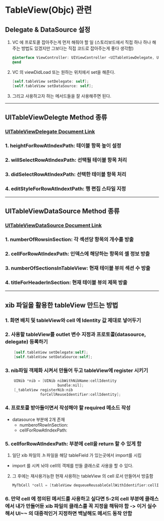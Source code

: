 # TableView(Objc) 관련

## Delegate & DataSource 설정
1. VC 에 프로토콜 잡아주는게 먼저 해줘야 할 일
(스토리보드에서 직접 하나 하나 해주는 방법도 있겠지만 그보다는 직접 코드로 잡아주는게 좋다 생각함)
    ```objectivec
    @interface ViewController: UIViewController <UITableViewDelegate, UiTableViewDataSource>
    @end
    ```

2. VC 의 viewDidLoad 또는 원하는 위치에서 set을 해준다.
    ```objectivec
    [self.tableView setDelegate: self];
    [self.tableView setDataSource: self];
    ```

3. 그리고 사용하고자 하는 메서드들을 잘 사용해주면 된다.

---
## UITableViewDelegte Method 종류
### [UITableViewDelegate Document Link](https://developer.apple.com/documentation/uikit/uitableviewdelegate?language=objc)
### 1. heightForRowAtIndexPath: 테이블 항목 높이 설정
### 2. willSelectRowAtIndexPath: 선택될 테이블 항목 처리
### 3. didSelectRowAtIndexPath: 선택한 테이블 항목 처리
### 4. editStyleForRowAtIndextPath: 행 편집 스타일 지정

---
## UITableViewDataSource Method 종류
### [UITableViewDataSource Document Link](https://developer.apple.com/documentation/uikit/uitableviewdatasource?language=objc)
### 1. numberOfRowsinSection: 각 섹션당 항목의 개수를 방출
### 2. cellForRowAtIndexPath: 인덱스에 해당하는 항목의 셀 정보 방츨
### 3. numberOfSectionsInTableView: 현재 테이블 뷰의 섹션 수 방출
### 4. titleForHeaderInSection: 현재 테이블 뷰의 제목 방출


---
## xib 파일을 활용한 tableView 만드는 방법

### 1. 화면 배치 및 tableView와 cell 에 Identity 값 제대로 넣어두기
### 2. 사용할 tableView를 outlet 변수 지정과 프로토콜(datasource, delegate) 등록하기
```objectivec
    [self.tableView setDelegate:self];
    [self.tableView setDataSource:self];
```
### 3. nib파일 객체화 시켜서 만들어 두고 tableView에 register 시키기
```objectivec
    UINib *nib = [UINib nibWithNibName:cellIdentity
                        bundle:nil];
    [_tableView registerNib:nib                            
                forCellReuseIdentifier:cellIdentity];
```

### 4. 프로토콜 받아들이면서 작성해야 할 required 메소드 작성
- datasource 부분에 2개 존재 
    - numberofRowInSection:
    - cellForRowAtIndexPath:

### 5. cellforRowAtIndexPath: 부분에 cell을 return 할 수 있게 함
1. 일단 xib 파일의 .h 파일을 해당 tableField 가 있는곳에서 import를 시킴
- import 를 시켜 놔야 cell의 객체를 만들 클래스로 사용을 할 수 있다.
2. 그 후에는 재사용가능한 현재 사용하는 tableView 의 cell 로서 만들어서 방출함
    ```objectivec
    MyTbCell *cell = [tableView dequeueReusableCellWithIdentifier:cellIdentity];
    ```

### 6. 만약 cell 에 정의된 메서드를 사용하고 싶다면 5-2의 cell 부분에 클래스에서 내가 만들어둔 xib 파일의 클래스를 꼭 지정을 해둬야 함 -> 이거 실수해서 UI~~ 의 대중적인거 지정하면 백날해도 메서드 동작 안함